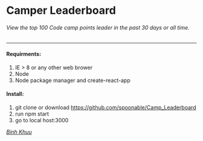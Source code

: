 Camper Leaderboard
=======
###### View the top 100 Code camp points leader in the past 30 days or all time.
____________
#### Requirments:

  1. IE > 8 or any other web brower
  2. Node 
  3. Node package manager and create-react-app
#### Install:
  1. git clone or download https://github.com/spoonable/Camp_Leaderboard
  2. run npm start
  3. go to local host:3000



 *[Binh Khuu](https://github.com/spoonable)*